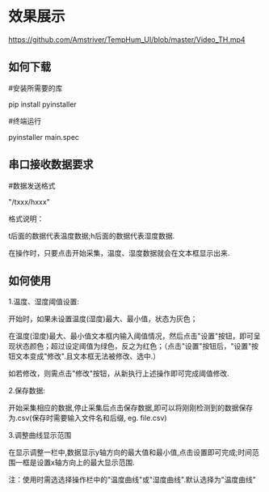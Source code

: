 效果展示
=
https://github.com/Amstriver/TempHum_UI/blob/master/Video_TH.mp4

如何下载
-
#安装所需要的库

pip install pyinstaller 

#终端运行

pyinstaller main.spec

串口接收数据要求
-
#数据发送格式

"/txxx/hxxx"

格式说明：

t后面的数据代表温度数据;h后面的数据代表湿度数据.

在操作时，只要点击开始采集，温度、湿度数据就会在文本框显示出来.  

如何使用
-
1.温度、湿度阈值设置:

开始时，如果未设置温度(湿度)最大、最小值，状态为灰色；

在温度(湿度)最大、最小值文本框内输入阈值情况，然后点击"设置"按钮，即可呈现状态颜色；超过设定阈值为绿色，反之为红色；（点击"设置"按钮后，"设置"按钮文本变成"修改".且文本框无法被修改、选中.）

如若修改，则需点击"修改"按钮，从新执行上述操作即可完成阈值修改.

2.保存数据:

开始采集相应的数据,停止采集后点击保存数据,即可以将刚刚检测到的数据保存为.csv(保存时需要输入文件名和后缀, eg. file.csv)

3.调整曲线显示范围

在显示调整一栏中,数据显示y轴方向的最大值和最小值,点击设置即可完成;时间范围一框是设置x轴方向上的最大显示范围.

注：使用时需选选择操作栏中的"温度曲线"或"湿度曲线".默认选择为"温度曲线"
